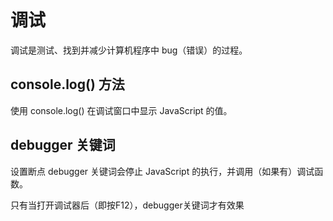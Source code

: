 # 调试

调试是测试、找到并减少计算机程序中 bug（错误）的过程。

## console.log() 方法

使用 console.log() 在调试窗口中显示 JavaScript 的值。

## debugger 关键词

设置断点
debugger 关键词会停止 JavaScript 的执行，并调用（如果有）调试函数。

只有当打开调试器后（即按F12），debugger关键词才有效果
